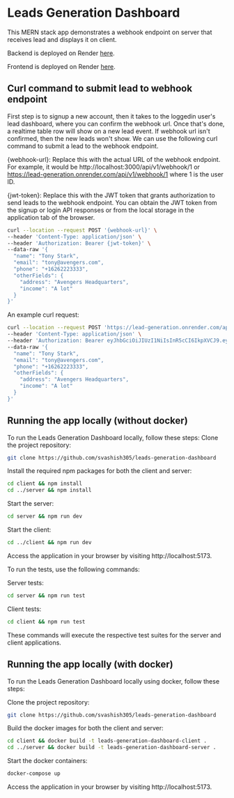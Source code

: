# Leads Generation Dashboard

This MERN stack app demonstrates a webhook endpoint on server that receives lead and displays it on client.

Backend is deployed on Render [here](https://lead-generation.onrender.com).

Frontend is deployed on Render [here](https://leads-generation-frontend.onrender.com).

## Curl command to submit lead to webhook endpoint

First step is to signup a new account, then it takes to the loggedin user's lead dashboard, where you can confirm the webhook url.
Once that's done, a realtime table row will show on a new lead event.
If webhook url isn't confirmed, then the new leads won't show.
We can use the following curl command to submit a lead to the webhook endpoint.

{webhook-url}: Replace this with the actual URL of the webhook endpoint. For example, it would be http://localhost:3000/api/v1/webhook/1 or https://lead-generation.onrender.com/api/v1/webhook/1 where 1 is the user ID.

{jwt-token}: Replace this with the JWT token that grants authorization to send leads to the webhook endpoint. You can obtain the JWT token from the signup or login API responses or from the local storage in the application tab of the browser.

```bash
curl --location --request POST '{webhook-url}' \
--header 'Content-Type: application/json' \
--header 'Authorization: Bearer {jwt-token}' \
--data-raw '{
  "name": "Tony Stark",
  "email": "tony@avengers.com",
  "phone": "+16262223333",
  "otherFields": {
    "address": "Avengers Headquarters",
    "income": "A lot"
  }
}'
```

An example curl request:

```bash
curl --location --request POST 'https://lead-generation.onrender.com/api/v1/webhook/1' \
--header 'Content-Type: application/json' \
--header 'Authorization: Bearer eyJhbGciOiJIUzI1NiIsInR5cCI6IkpXVCJ9.eyJ1c2VySWQiOjEsImlhdCI6MTY4ODA1MTI2OSwiZXhwIjoxNjg4MzEwNDY5fQ.FmEK9IR9MW4A5mvan_nBko_Ce87VmXIZHV1rsGCXBdk' \
--data-raw '{
  "name": "Tony Stark",
  "email": "tony@avengers.com",
  "phone": "+16262223333",
  "otherFields": {
    "address": "Avengers Headquarters",
    "income": "A lot"
  }
}'
```

## Running the app locally (without docker)

To run the Leads Generation Dashboard locally, follow these steps:
Clone the project repository:

```bash
git clone https://github.com/svashish305/leads-generation-dashboard
```

Install the required npm packages for both the client and server:

```bash
cd client && npm install
cd ../server && npm install
```

Start the server:

```bash
cd server && npm run dev
```

Start the client:

```bash
cd ../client && npm run dev
```

Access the application in your browser by visiting http://localhost:5173.

To run the tests, use the following commands:

Server tests:

```bash
cd server && npm run test
```

Client tests:

```bash
cd client && npm run test
```

These commands will execute the respective test suites for the server and client applications.

## Running the app locally (with docker)

To run the Leads Generation Dashboard locally using docker, follow these steps:

Clone the project repository:

```bash
git clone https://github.com/svashish305/leads-generation-dashboard
```

Build the docker images for both the client and server:

```bash
cd client && docker build -t leads-generation-dashboard-client .
cd ../server && docker build -t leads-generation-dashboard-server .
```

Start the docker containers:

```bash
docker-compose up
```

Access the application in your browser by visiting http://localhost:5173.

